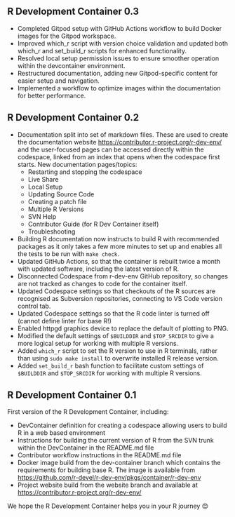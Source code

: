 ## R Development Container 0.3

- Completed Gitpod setup with GitHub Actions workflow to build Docker images for the Gitpod workspace.
- Improved which_r script with version choice validation and updated both which_r and set_build_r scripts for enhanced functionality.
- Resolved local setup permission issues to ensure smoother operation within the devcontainer environment.
- Restructured documentation, adding new Gitpod-specific content for easier setup and navigation.
- Implemented a workflow to optimize images within the documentation for better performance.



## R Development Container 0.2

- Documentation split into set of markdown files. These are used to create the documentation website https://contributor.r-project.org/r-dev-env/ and the user-focused pages can be accessed directly within the codespace, linked from an index that opens when the codespace first starts. New documentation pages/topics:
    - Restarting and stopping the codespace
    - Live Share
    - Local Setup
    - Updating Source Code
    - Creating a patch file
    - Multiple R Versions
    - SVN Help
    - Contributor Guide (for R Dev Container itself)
    - Troubleshooting
- Building R documentation now instructs to build R with recommended packages as it only takes a few more minutes to set up and enables all the tests to be run with `make check`.
- Updated GitHub Actions, so that the container is rebuilt twice a month with updated software, including the latest version of R.
- Disconnected Codespace from r-dev-env GitHub repository, so changes are not tracked as changes to code for the container itself.
- Updated Codespace settings so that checkouts of the R sources are recognised as Subversion repositories, connecting to VS Code version control tab.
- Updated Codespace settings so that the R code linter is turned off (cannot define linter for base R!)
- Enabled httpgd graphics device to replace the default of plotting to PNG.
- Modified the default settings of `$BUILDDIR` and `$TOP_SRCDIR` to give a more logical setup for working with multiple R versions.
- Added `which_r` script to set the R version to use in R terminals, rather than using `sudo make install` to overwrite installed R release version.
- Added `set_build_r` bash function to facilitate custom settings of `$BUILDDIR` and `$TOP_SRCDIR` for working with multiple R versions.

## R Development Container 0.1

First version of the R Development Container, including:
- DevContainer definition for creating a codespace allowing users to build R in a web based environment
- Instructions for building the current version of R from the SVN trunk within the DevContainer in the README.md file
- Contributor workflow instructions in the README.md file
- Docker image build from the dev-container branch which contains the requirements for building base R. The image is available from https://github.com/r-devel/r-dev-env/pkgs/container/r-dev-env
- Project website build from the website branch and available at https://contributor.r-project.org/r-dev-env/
  
We hope the R Development Container helps you in your R journey 😊
